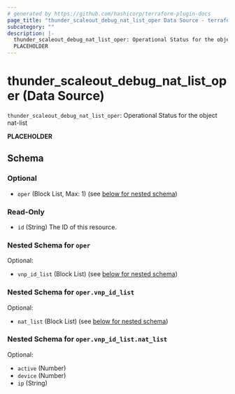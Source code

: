 ```yaml
---
# generated by https://github.com/hashicorp/terraform-plugin-docs
page_title: "thunder_scaleout_debug_nat_list_oper Data Source - terraform-provider-thunder"
subcategory: ""
description: |-
  thunder_scaleout_debug_nat_list_oper: Operational Status for the object nat-list
  PLACEHOLDER
---
```


# thunder_scaleout_debug_nat_list_oper (Data Source)

`thunder_scaleout_debug_nat_list_oper`: Operational Status for the object nat-list

__PLACEHOLDER__



<!-- schema generated by tfplugindocs -->
## Schema

### Optional

- `oper` (Block List, Max: 1) (see [below for nested schema](#nestedblock--oper))

### Read-Only

- `id` (String) The ID of this resource.

<a id="nestedblock--oper"></a>
### Nested Schema for `oper`

Optional:

- `vnp_id_list` (Block List) (see [below for nested schema](#nestedblock--oper--vnp_id_list))

<a id="nestedblock--oper--vnp_id_list"></a>
### Nested Schema for `oper.vnp_id_list`

Optional:

- `nat_list` (Block List) (see [below for nested schema](#nestedblock--oper--vnp_id_list--nat_list))

<a id="nestedblock--oper--vnp_id_list--nat_list"></a>
### Nested Schema for `oper.vnp_id_list.nat_list`

Optional:

- `active` (Number)
- `device` (Number)
- `ip` (String)


